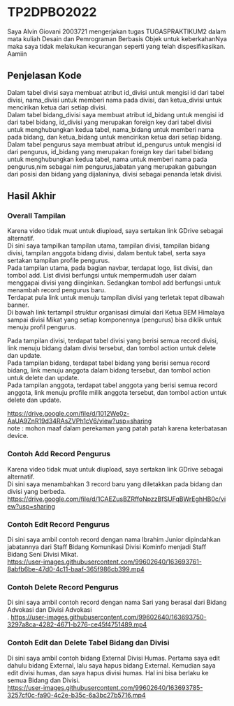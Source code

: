 # TP2DPBO2022
Saya Alvin Giovani 2003721 mengerjakan tugas TUGASPRAKTIKUM2 dalam mata kuliah Desain dan Pemrograman Berbasis Objek untuk keberkahanNya maka saya tidak melakukan kecurangan seperti yang telah dispesifikasikan. Aamiin <br>

## Penjelasan Kode

Dalam tabel divisi saya membuat atribut id_divisi untuk mengisi id dari tabel divisi, nama_divisi untuk memberi nama pada divisi, dan ketua_divisi untuk mencirikan ketua dari setiap divisi. <br>
Dalam tabel bidang_divisi saya membuat atribut id_bidang untuk mengisi id dari tabel bidang, id_divisi yang merupakan foreign key dari tabel divisi untuk menghubungkan kedua tabel,  nama_bidang untuk memberi nama pada bidang, dan ketua_bidang untuk mencirikan ketua dari setiap bidang. <br>
Dalam tabel pengurus saya membuat atribut id_pengurus untuk mengisi id dari pengurus, id_bidang yang merupakan foreign key dari tabel bidang untuk menghubungkan kedua tabel,  nama  untuk memberi nama pada pengurus,nim sebagai nim pengurus,jabatan yang merupakan gabungan dari posisi dan bidang yang dijalaninya, divisi sebagai penanda letak divisi. <br>

## Hasil Akhir
### Overall Tampilan
Karena video tidak muat untuk diupload, saya sertakan link GDrive sebagai alternatif.<br>
Di sini saya tampilkan tampilan utama, tampilan divisi, tampilan bidang divisi, tampilan anggota bidang divisi, dalam bentuk tabel, serta saya sertakan tampilan profile pengurus.<br>
Pada tampilan utama, pada bagian navbar, terdapat logo, list divisi, dan tombol add. List divisi berfungsi untuk mempermudah user dalam menggapai divisi yang diinginkan. Sedangkan tombol add berfungsi untuk menambah record pengurus baru.<br>
Terdapat pula link untuk menuju tampilan divisi yang terletak tepat dibawah banner.<br>
Di bawah link tertampil struktur organisasi dimulai dari Ketua BEM Himalaya sampai divisi Mikat yang setiap komponennya (pengurus) bisa diklik untuk menuju profil pengurus.<br>

Pada tampilan divisi, terdapat tabel divisi yang berisi semua record divisi, link menuju bidang dalam divisi tersebut, dan tombol action untuk delete dan update.<br>
Pada tampilan bidang, terdapat tabel bidang yang berisi semua record bidang, link menuju anggota dalam bidang tersebut, dan tombol action untuk delete dan update.<br>
Pada tampilan anggota, terdapat tabel anggota yang berisi semua record anggota, link menuju profile milik anggota tersebut, dan tombol action untuk delete dan update.<br>

https://drive.google.com/file/d/1012We0z-AaUA9ZnR19d34RAsZVPh1cV6/view?usp=sharing
<br>
note : mohon maaf dalam perekaman yang patah patah karena keterbatasan device. <br>



### Contoh Add Record Pengurus
Karena video tidak muat untuk diupload, saya sertakan link GDrive sebagai alternatif.<br>
Di sini saya menambahkan 3 record baru yang diletakkan pada bidang dan divisi yang berbeda.<br>
https://drive.google.com/file/d/1CAEZusBZRffoNpzzBfSUFqBWrEghHB0c/view?usp=sharing
### Contoh Edit Record Pengurus
Di sini saya ambil contoh record dengan nama Ibrahim Junior dipindahkan jabatannya dari Staff Bidang Komunikasi Divisi Kominfo menjadi Staff Bidang Seni Divisi Mikat.<br>
https://user-images.githubusercontent.com/99602640/163693761-8abfb6be-47d0-4c11-baaf-365f986cb399.mp4

### Contoh Delete Record Pengurus
Di sini saya ambil contoh record dengan nama Sari yang berasal dari Bidang Advokasi dan Divisi Advokasi<br>.
https://user-images.githubusercontent.com/99602640/163693750-3297a8ca-4282-4671-b276-ce45f4751489.mp4

### Contoh Edit dan Delete Tabel Bidang dan Divisi
Di sini saya ambil contoh bidang External Divisi Humas. Pertama saya edit dahulu bidang External, lalu saya hapus bidang External. Kemudian saya edit divisi humas, dan saya hapus divisi humas. Hal ini bisa berlaku ke semua Bidang dan Divisi.<br>
https://user-images.githubusercontent.com/99602640/163693785-3257cf0c-fa90-4c2e-b35c-6a3bc27b5716.mp4



